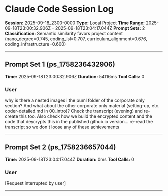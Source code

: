# Claude Code Session Log

**Session:** 2025-09-18_2300-0000
**Type:** Local Project
**Time Range:** 2025-09-18T23:00:32.906Z - 2025-09-18T23:04:17.044Z
**Prompt Sets:** 2
**Classification:** Semantic similarity favors project content (nano_degree=0.745, coding_lsl=0.707, curriculum_alignment=0.676, coding_infrastructure=0.600)

---

<a name="ps_1758236432906"></a>
## Prompt Set 1 (ps_1758236432906)

**Time:** 2025-09-18T23:00:32.906Z
**Duration:** 54116ms
**Tool Calls:** 0

### User

why is there a nested images i the puml folder of the corporate only section? And what about the other corporate only material (setting-up, etc. coder-detailed.md in 00_intro)? Check the transcript (evening) and re-create this too. Also check how we build the encrypted content and the code that deycrypts this in the published github.io version... re-read the transcript so we don't loose any of these achievements

---

<a name="ps_1758236657044"></a>
## Prompt Set 2 (ps_1758236657044)

**Time:** 2025-09-18T23:04:17.044Z
**Duration:** 0ms
**Tool Calls:** 0

### User

[Request interrupted by user]

---

